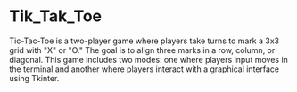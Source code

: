 # Tik_Tak_Toe
Tic-Tac-Toe is a two-player game where players take turns to mark a 3x3 grid with "X" or "O." The goal is to align three marks in a row, column, or diagonal. This game includes two modes: one where players input moves in the terminal and another where players interact with a graphical interface using Tkinter.
